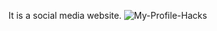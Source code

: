 It is a social media website.
![My-Profile-Hacks](https://user-images.githubusercontent.com/82268257/218299427-1ff17d82-44ea-4fc4-ba28-b8cb241bf253.png)
